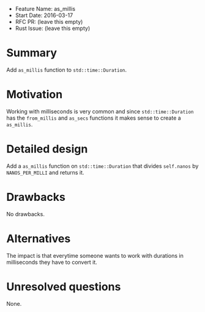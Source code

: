 - Feature Name: as_millis
- Start Date: 2016-03-17
- RFC PR: (leave this empty)
- Rust Issue: (leave this empty)

# Summary
[summary]: #summary

Add `as_millis` function to `std::time::Duration`.

# Motivation
[motivation]: #motivation

Working with milliseconds is very common and since `std::time::Duration` has the `from_millis` and `as_secs` functions it 
makes sense to create a `as_millis`.

# Detailed design
[design]: #detailed-design

Add a `as_millis` function on `std::time::Duration` that divides `self.nanos` by `NANOS_PER_MILLI` and returns it.

# Drawbacks
[drawbacks]: #drawbacks

No drawbacks.

# Alternatives
[alternatives]: #alternatives

The impact is that everytime someone wants to work with durations in milliseconds they have to convert it.

# Unresolved questions
[unresolved]: #unresolved-questions

None.
